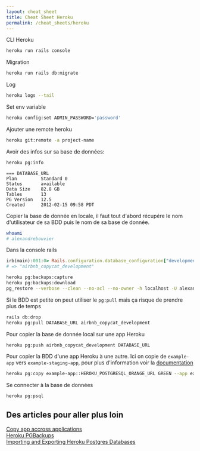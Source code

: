 ```yaml
---
layout: cheat_sheet
title: Cheat Sheet Heroku
permalink: /cheat_sheets/heroku
---
```


CLI Heroku

```bash
heroku run rails console
```

Migration

```bash
heroku run rails db:migrate
```

Log

```bash
heroku logs --tail
```

Set env variable

```bash
heroku config:set ADMIN_PASSWORD='password'
```

Ajouter une remote heroku

```bash
heroku git:remote -a project-name
```

Avoir des infos sur sa base de données:

```bash
heroku pg:info
```

```
=== DATABASE_URL
Plan         Standard 0
Status       available
Data Size    82.8 GB
Tables       13
PG Version   12.5
Created      2012-02-15 09:58 PDT
```


Copier la base de donnée en locale, il faut tout d'abord récupére le nom d'utilisateur de sa BDD puis le nom de sa base de donnée.

```sh
whoami
# alexandrebouvier
```

Dans la console rails

```ruby
irb(main):001:0> Rails.configuration.database_configuration["development"]["database"]
# => "airbnb_copycat_development"
```

```bash
heroku pg:backups:capture
heroku pg:backups:download
pg_restore --verbose --clean --no-acl --no-owner -h localhost -U alexandrebouvier -d airbnb_copycat_development latest.dump
```

Si le BDD est petite on peut utiliser le `pg:pull` mais ça risque de prendre plus de temps

```bash
rails db:drop
heroku pg:pull DATABASE_URL airbnb_copycat_development
```

Pour copier la base de donnée local sur une app Heroku

```bash
heroku pg:push airbnb_copycat_development DATABASE_URL
```

Pour copier la BDD d'une app Heroku à une autre. Ici on copie de `example-app` vers `example-staging-app`, pour plus d'information voir la <a href="https://devcenter.heroku.com/articles/heroku-postgres-backups" class="underlined" target="_blank">documentation</a>

```bash
heroku pg:copy example-app::HEROKU_POSTGRESQL_ORANGE_URL GREEN --app example-staging-app
```

Se connecter à la base de données

```bash
heroku pg:psql
```

<h2>Des articles pour aller plus loin </h2>

<a href="https://help.heroku.com/7NIXUF1V/how-do-i-change-the-billing-app-for-my-heroku-postgres-database"
   class="underlined"
   target="_blank">
  Copy app accross applications
</a>
<br>
<a href="https://devcenter.heroku.com/articles/heroku-postgres-backups"
   class="underlined"
   target="_blank">
  Heroku PGBackups
</a>
<br>
<a href="https://devcenter.heroku.com/articles/heroku-postgres-import-export"
   class="underlined"
   target="_blank">
  Importing and Exporting Heroku Postgres Databases
</a>
